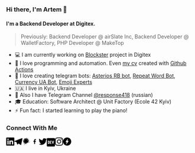 ### Hi there, I'm Artem 👋

#### I'm a Backend Developer at Digitex.
> Previously: Backend Developer @ airSlate Inc, Backend Developer @ WalletFactory, PHP Developer @ MakeTop

- 💻 I am currently working on [Blockster][blockster] project in Digitex
- 👾 I love programming and automation. Even [my cv][cv] created with [Github Actions][cv_actions]
- 🎱 I love creating telegram bots: [Asterios RB bot][asterios], [Repeat Word Bot][repeat], [Currency UA Bot][currency], [Emoji Experts][emoji]
- 🇺🇦 I live in Kyiv, Ukraine
- 📝 Also I have Telegram Channel [@response418][channel] (russian)
- 🎓 Education: Software Architect @ Unit Factory (Ecole 42 Kyiv)
- ⚡ Fun fact: I started learning to play the piano!

### Connect With Me

[<img align="left" alt="omentes | LinkedIn" width="22px" src="linkedin.svg" />][linkedin]
[<img align="left" alt="omentes | Telegram" width="22px" src="telegram.svg" />][telegram]
[<img align="left" alt="omentes | Habr" width="22px" src="habr.svg" />][habr]
[<img align="left" alt="omentes | Facebook" width="22px" src="facebook.svg" />][fb]
[<img align="left" alt="setnemo | Twitter" width="22px" src="twitter.svg" />][twitter]
[<img align="left" alt="omentes | DEV" width="22px" src="dev.svg" />][dev]
[<img align="left" alt="omentes | Instagram" width="22px" src="instagram.svg" />][instagram]
[<img align="left" alt="omentes | Blockster" width="22px" src="bxr.svg" />][blockster-artem]


[//]: <> (Links section)

[blockster]: https://blockster.com/about-us/
[cv]: https://github.com/setnemo/cv/blob/main/PHP_Pakhomov_CV.pdf
[cv_actions]: https://github.com/setnemo/cv/blob/main/.github/workflows/main.yml
[asterios]: https://t.me/AsteriosRBbot
[repeat]: https://t.me/RepeatWordBot
[currency]: https://t.me/CurrencyUA_Bot
[emoji]: https://t.me/emoji_experts_bot
[channel]: https://t.me/response418
[linkedin]: https://linkedin.com/in/setnemo
[telegram]: https://t.me/setnemo
[habr]: https://habr.com/ru/users/setnemo
[fb]: https://www.facebook.com/setnemo
[twitter]: https://twitter.com/setnemo
[dev]: https://dev.to/setnemo
[instagram]: https://instagram.com/setnemo
[blockster-artem]: https://blockster.com/artem
